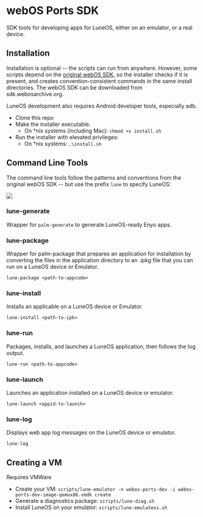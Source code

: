 
# webOS Ports SDK

SDK tools for developing apps for LuneOS, either on an emulator, or a real device.

## Installation

Installation is optional -- the scripts can run from anywhere. However, some scripts depend on the [original webOS SDK](http://sdk.webosarchive.org), so the installer checks if it is present, and creates convention-consistent commands in the same install directories. The webOS SDK can be downloaded from sdk.webosarchive.org.

LuneOS development also requires Android developer tools, especially adb.

+ Clone this repo
+ Make the installer executable. 
    + On *nix systems (including Mac): `chmod +x install.sh`
+ Run the installer with elevated privileges:
    + On *nix systems: `.\install.sh`

## Command Line Tools

The command line tools follow the patterns and conventions from the original webOS SDK -- but use the prefix `lune` to specify LuneOS:

<img src="http://sdk.webosarchive.org/docs/images/palm/commands.jpg">


### lune-generate

Wrapper for `palm-generate` to generate LuneOS-ready Enyo apps.

### lune-package

Wrapper for palm-package that prepares an application for installation by converting the files in the application directory to an .ipkg file that you can run on a LuneOS device or Emulator.

`lune-package <path-to-appcode>`

### lune-install

Installs an applicable on a LuneOS device or Emulator.

`lune-install <path-to-ipk>`

### lune-run

Packages, installs, and launches a LuneOS application, then follows the log output.

`lune-run <path-to-appcode>`

### lune-launch

Launches an application installed on a LuneOS device or emulator.

`lune-launch <appid-to-launch>`

### lune-log

Displays web app log messages on the LuneOS device or emulator.

`lune-log`

## Creating a VM

Requires VMWare

+ Create your VM: `scripts/lune-emulator -n webos-ports-dev -i webos-ports-dev-image-qemux86.vmdk create`
+ Generate a diagnostics package: `scripts/lune-diag.sh`
+ Install LuneOS on your emulator: `scripts/lune-emulateos.sh`